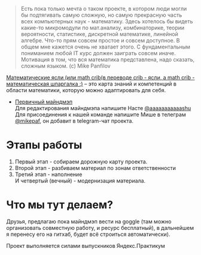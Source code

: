 
> Есть пока только мечта о таком проекте, в котором люди могли бы подтягивать самую сложную, но самую прекрасную часть всех компьютерных наук - математику. Здесь хотелось бы видеть какие-то микромодули по мат.анализу, комбинаторике, теории вероятности, статистике, дискретной математике, линейной алгебре. Что-то прям совсем простое и совсем доступное. В общем мне кажется очень не хватает этого. С фундаментальным пониманием любой IT курс должен заиграть совсем иначе.
>Мотивация в том, что вся математика представлена, надо сказать, сложным языком. (c) Mike Panfilov

[Математические ясли (или math crib(в переводе crib - ясли, а math crib - математическая шпаргалка :)](https://mathcrib.github.io) – это карта знаний и компетенций в области математики, которую можно адаптировать для себя.

- [Первичный майндмэп](https://coggle.it/diagram/Xv4-cLXjqAGg8Q5u/t/-/ddafd0cde03342bb984c78c4cf1cb708d2c4b5682e3a48adbbb170afcee70c13)
<br>Для редактирования майндмэпа напишите Насте [@aaaaaaaaaaashu](https://t.me/aaaaaaaaaaashu)
<br>Для присоединения к нашей команде напишите Мише в телеграм [@mikepaf](https://t.me/mikepaf), он добавит в  telegram-чат проекта.

# Этапы работы
1. Первый этап - собираем дорожную карту проекта.
2. Второй этап - разбиваем материал по зонам ответственности
3. Третий этап - наполнение
<br>И четвертый (вечный) - модернизация материала.

# Что мы тут делаем?
Друзья, предлагаю пока майндмэп вести на goggle (там можно организовать совместную работу, и ресурс бесплатный), в дальнейшем я перенесу его на гитхаб, будет всё строиться автоматически).

Проект выполняется силами выпускников Яндекс.Практикум
